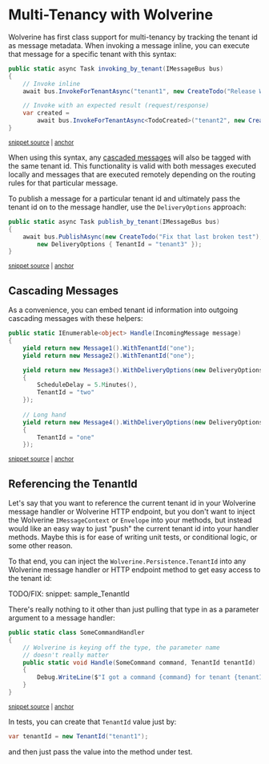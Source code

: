 # Multi-Tenancy with Wolverine

Wolverine has first class support for multi-tenancy by tracking the tenant id as message metadata. When invoking a message
inline, you can execute that message for a specific tenant with this syntax:

<!-- snippet: sample_invoking_by_tenant -->
<a id='snippet-sample_invoking_by_tenant'></a>
```cs
public static async Task invoking_by_tenant(IMessageBus bus)
{
    // Invoke inline
    await bus.InvokeForTenantAsync("tenant1", new CreateTodo("Release Wolverine 1.0"));

    // Invoke with an expected result (request/response)
    var created =
        await bus.InvokeForTenantAsync<TodoCreated>("tenant2", new CreateTodo("Update the Documentation"));
}
```
<sup><a href='https://github.com/JasperFx/wolverine/blob/main/src/Samples/MultiTenantedTodoService/MultiTenantedTodoWebService.Tests/end_to_end.cs#L97-L109' title='Snippet source file'>snippet source</a> | <a href='#snippet-sample_invoking_by_tenant' title='Start of snippet'>anchor</a></sup>
<!-- endSnippet -->

When using this syntax, any [cascaded messages](/guide/handlers/cascading) will also be tagged with the same tenant id.
This functionality is valid with both messages executed locally and messages that are executed remotely depending on 
the routing rules for that particular message.

To publish a message for a particular tenant id and ultimately pass the tenant id on to the message handler, use
the `DeliveryOptions` approach:

<!-- snippet: sample_publish_by_tenant -->
<a id='snippet-sample_publish_by_tenant'></a>
```cs
public static async Task publish_by_tenant(IMessageBus bus)
{
    await bus.PublishAsync(new CreateTodo("Fix that last broken test"),
        new DeliveryOptions { TenantId = "tenant3" });
}
```
<sup><a href='https://github.com/JasperFx/wolverine/blob/main/src/Samples/MultiTenantedTodoService/MultiTenantedTodoWebService.Tests/end_to_end.cs#L111-L119' title='Snippet source file'>snippet source</a> | <a href='#snippet-sample_publish_by_tenant' title='Start of snippet'>anchor</a></sup>
<!-- endSnippet -->

## Cascading Messages

As a convenience, you can embed tenant id information into outgoing cascading messages with these helpers:

<!-- snippet: sample_using_tenant_id_and_cascading_messages -->
<a id='snippet-sample_using_tenant_id_and_cascading_messages'></a>
```cs
public static IEnumerable<object> Handle(IncomingMessage message)
{
    yield return new Message1().WithTenantId("one");
    yield return new Message2().WithTenantId("one");

    yield return new Message3().WithDeliveryOptions(new DeliveryOptions
    {
        ScheduleDelay = 5.Minutes(),
        TenantId = "two"
    });
    
    // Long hand
    yield return new Message4().WithDeliveryOptions(new DeliveryOptions
    {
        TenantId = "one"
    });
```
<sup><a href='https://github.com/JasperFx/wolverine/blob/main/src/Samples/DocumentationSamples/using_group_ids.cs#L32-L51' title='Snippet source file'>snippet source</a> | <a href='#snippet-sample_using_tenant_id_and_cascading_messages' title='Start of snippet'>anchor</a></sup>
<!-- endSnippet -->

## Referencing the TenantId <Badge type="tip" text="3.6" />

Let's say that you want to reference the current tenant id in your Wolverine message handler or Wolverine HTTP endpoint,
but you don't want to inject the Wolverine `IMessageContext` or `Envelope` into your methods, but instead would like
an easy way to just "push" the current tenant id into your handler methods. Maybe this is for ease of writing unit tests,
or conditional logic, or some other reason.

To that end, you can inject the `Wolverine.Persistence.TenantId` into any Wolverine message handler or HTTP endpoint method
to get easy access to the tenant id:

TODO/FIX: snippet: sample_TenantId

There's really nothing to it other than just pulling that type in as a parameter argument to a message handler:

<!-- snippet: sample_injecting_tenant_id -->
<a id='snippet-sample_injecting_tenant_id'></a>
```cs
public static class SomeCommandHandler
{
    // Wolverine is keying off the type, the parameter name
    // doesn't really matter
    public static void Handle(SomeCommand command, TenantId tenantId)
    {
        Debug.WriteLine($"I got a command {command} for tenant {tenantId.Value}");
    }
}
```
<sup><a href='https://github.com/JasperFx/wolverine/blob/main/src/Testing/CoreTests/Acceptance/multi_tenancy.cs#L120-L132' title='Snippet source file'>snippet source</a> | <a href='#snippet-sample_injecting_tenant_id' title='Start of snippet'>anchor</a></sup>
<!-- endSnippet -->

In tests, you can create that `TenantId` value just by:

```csharp
var tenantId = new TenantId("tenant1");
```

and then just pass the value into the method under test.
